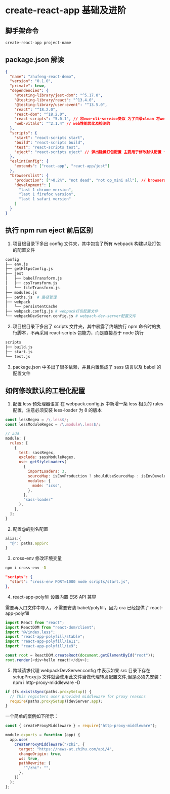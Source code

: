 # create-react-app 基础及进阶

## 脚手架命令

```bash
create-react-app project-name
```

## package.json 解读

```json
{
  "name": "zhufeng-react-demo",
  "version": "0.1.0",
  "private": true,
  "dependencies": {
    "@testing-library/jest-dom": "^5.17.0",
    "@testing-library/react": "^13.4.0",
    "@testing-library/user-event": "^13.5.0",
    "react": "^18.2.0",
    "react-dom": "^18.2.0",
    "react-scripts": "5.0.1", // 和vue-cli-service类似 为了目录clean 将webpack打包相关配置文件隐藏到了node_modules中 是react对于自己官方脚手架的封装
    "web-vitals": "^2.1.4" // web性能优化及检测的
  },
  "scripts": {
    "start": "react-scripts start",
    "build": "react-scripts build",
    "test": "react-scripts test",
    "eject": "react-scripts eject" // 弹出隐藏打包配置 主要用于修改默认配置 一旦弹出无法恢复
  },
  "eslintConfig": {
    "extends": ["react-app", "react-app/jest"]
  },
  "browserslist": {
    "production": [">0.2%", "not dead", "not op_mini all"], // browserslist规定的目标浏览器会交付给postcss-loader+autoprefixer以及babel-loader使用
    "development": [
      "last 1 chrome version",
      "last 1 firefox version",
      "last 1 safari version"
    ]
  }
}
```

## 执行 npm run eject 前后区别

1. 项目根目录下多出 config 文件夹，其中包含了所有 webpack 构建以及打包的配置文件

```bash
config
├── env.js
├── getHttpsConfig.js
├── jest
│   ├── babelTransform.js
│   ├── cssTransform.js
│   └── fileTransform.js
├── modules.js
├── paths.js  # 路径管理
├── webpack
│   └── persistentCache
├── webpack.config.js # webpack打包配置文件
└── webpackDevServer.config.js # webpack-dev-server配置文件
```

2. 项目根目录下多出了 scripts 文件夹，其中暴露了终端执行 npm 命令时的执行脚本，不再采用 react-scripts 包能力，而是直接基于 node 执行

```bash
scripts
├── build.js
├── start.js
└── test.js
```

3. package.json 中多出了很多依赖，并且内置集成了 sass 语言以及 babel 的配置文件

## 如何修改默认的工程化配置

1. 配置 less 预处理器语言
   在 webpack.config.js 中新增一条 less 相关的 rules 配置，注意必须安装 less-loader 为 8 的版本

```js
const lessRegex = /\.less$/;
const lessModuleRegex = /\.module\.less$/;

// add
module: {
  rules: [
    {
      test: sassRegex,
      exclude: sassModuleRegex,
      use: getStyleLoaders(
        {
          importLoaders: 3,
          sourceMap: isEnvProduction ? shouldUseSourceMap : isEnvDevelopment,
          modules: {
            mode: "icss",
          },
        },
        "sass-loader"
      ),
    },
  ];
}
```

2. 配置@的别名配置

```js
alias:{
  "@": paths.appSrc
}
```

3. cross-env 修改环境变量

```bash
npm i cross-env -D
```

```json
"scripts": {
  "start": "cross-env PORT=1000 node scripts/start.js",
},
```

4. react-app-polyfill 设置内置 ES6 API 兼容

需要再入口文件中导入，不需要安装 babel/polyfill，因为 cra 已经提供了 react-app-polyfill

```js
import React from "react";
import ReactDOM from "react-dom/client";
import "@/index.less";
import "react-app-polyfill/stable";
import "react-app-polyfill/ie11";
import "react-app-polyfill/ie9";

const root = ReactDOM.createRoot(document.getElementById("root"));
root.render(<div>hello react!</div>);
```

5. 跨域请求代理
   webpackDevServer.config 中表示如果 src 目录下存在 setupProxy.js 文件就会使用此文件当做代理转发配置文件,但是必须先安装：npm i http-proxy-middleware -D

```js
if (fs.existsSync(paths.proxySetup)) {
  // This registers user provided middleware for proxy reasons
  require(paths.proxySetup)(devServer.app);
}
```

一个简单的案例如下所示：

```js
const { createProxyMiddleware } = require("http-proxy-middleware");

module.exports = function (app) {
  app.use(
    createProxyMiddleware("/zhi", {
      target: "https://news-at.zhihu.com/api/4",
      changeOrigin: true,
      ws: true,
      pathRewrite: {
        "^/zhi": "",
      },
    })
  );
};
```
